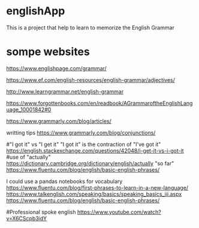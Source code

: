 # englishApp
This is a project that help to learn to memorize the English Grammar 


# sompe websites

https://www.englishpage.com/grammar/

https://www.ef.com/english-resources/english-grammar/adjectives/

http://www.learngrammar.net/english-grammar

https://www.forgottenbooks.com/en/readbook/AGrammaroftheEnglishLanguage_10001842#0

https://www.grammarly.com/blog/articles/


writting tips
https://www.grammarly.com/blog/conjunctions/


#"I got it" vs "I get it"
"I got it" is the contraction of "I've got it"
https://english.stackexchange.com/questions/42048/i-get-it-vs-i-got-it
#use of "actually"
https://dictionary.cambridge.org/dictionary/english/actually
"so far"
https://www.fluentu.com/blog/english/basic-english-phrases/


I could use a pandas notebooks for vocabulary
https://www.fluentu.com/blog/first-phrases-to-learn-in-a-new-language/
https://www.talkenglish.com/speaking/basics/speaking_basics_iii.aspx
https://www.fluentu.com/blog/english/basic-english-phrases/

#Professional spoke english 
https://www.youtube.com/watch?v=X6CScpb3idY

